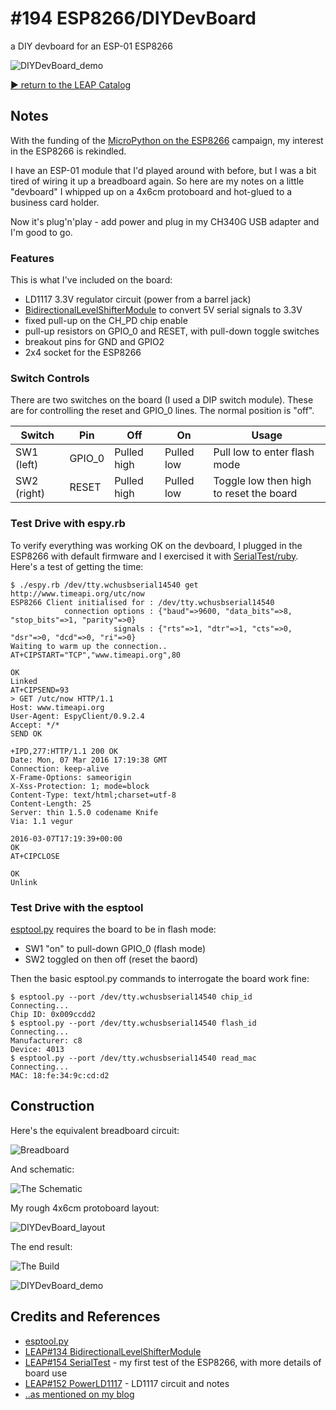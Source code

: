 # #194 ESP8266/DIYDevBoard

a DIY devboard for an ESP-01 ESP8266

![DIYDevBoard_demo](./assets/DIYDevBoard_demo.jpg?raw=true)


[:arrow_forward: return to the LEAP Catalog](http://leap.tardate.com)

## Notes

With the funding of the [MicroPython on the ESP8266](https://www.kickstarter.com/projects/214379695/micropython-on-the-esp8266-beautifully-easy-iot) campaign, my interest in the ESP8266 is rekindled.

I have an ESP-01 module that I'd played around with before, but I was a bit tired of wiring it up a breadboard again.
So here are my notes on a little "devboard" I whipped up on a 4x6cm protoboard and hot-glued to a business card holder.

Now it's plug'n'play - add power and plug in my CH340G USB adapter and I'm good to go.

### Features

This is what I've included on the board:

* LD1117 3.3V regulator circuit (power from a barrel jack)
* [BidirectionalLevelShifterModule](../../../Electronics101/BidirectionalLevelShifterModule) to convert 5V serial signals to 3.3V
* fixed pull-up on the CH_PD chip enable
* pull-up resistors on GPIO_0 and RESET, with pull-down toggle switches
* breakout pins for GND and GPIO2
* 2x4 socket for the ESP8266

### Switch Controls

There are two switches on the board (I used a DIP switch module).
These are for controlling the reset and GPIO_0 lines.
The normal position is "off".

| Switch      | Pin    | Off         | On         | Usage |
|-------------|--------|-------------|------------|-------|
| SW1 (left)  | GPIO_0 | Pulled high | Pulled low | Pull low to enter flash mode |
| SW2 (right) | RESET  | Pulled high | Pulled low | Toggle low then high to reset the board |

### Test Drive with espy.rb

To verify everything was working OK on the devboard, I plugged in the ESP8266 with default firmware
and I exercised it with [SerialTest/ruby](../SerialTest/ruby). Here's a test of getting the time:

```
$ ./espy.rb /dev/tty.wchusbserial14540 get http://www.timeapi.org/utc/now
ESP8266 Client initialised for : /dev/tty.wchusbserial14540
            connection options : {"baud"=>9600, "data_bits"=>8, "stop_bits"=>1, "parity"=>0}
                       signals : {"rts"=>1, "dtr"=>1, "cts"=>0, "dsr"=>0, "dcd"=>0, "ri"=>0}
Waiting to warm up the connection..
AT+CIPSTART="TCP","www.timeapi.org",80

OK
Linked
AT+CIPSEND=93
> GET /utc/now HTTP/1.1
Host: www.timeapi.org
User-Agent: EspyClient/0.9.2.4
Accept: */*
SEND OK

+IPD,277:HTTP/1.1 200 OK
Date: Mon, 07 Mar 2016 17:19:38 GMT
Connection: keep-alive
X-Frame-Options: sameorigin
X-Xss-Protection: 1; mode=block
Content-Type: text/html;charset=utf-8
Content-Length: 25
Server: thin 1.5.0 codename Knife
Via: 1.1 vegur

2016-03-07T17:19:39+00:00
OK
AT+CIPCLOSE

OK
Unlink
```

### Test Drive with the esptool

[esptool.py](https://github.com/themadinventor/esptool) requires the board to be in flash mode:
* SW1 "on" to pull-down GPIO_0 (flash mode)
* SW2 toggled on then off (reset the baord)

Then the basic esptool.py commands to interrogate the board work fine:

```
$ esptool.py --port /dev/tty.wchusbserial14540 chip_id
Connecting...
Chip ID: 0x009ccdd2
$ esptool.py --port /dev/tty.wchusbserial14540 flash_id
Connecting...
Manufacturer: c8
Device: 4013
$ esptool.py --port /dev/tty.wchusbserial14540 read_mac
Connecting...
MAC: 18:fe:34:9c:cd:d2
```

## Construction

Here's the equivalent breadboard circuit:

![Breadboard](./assets/DIYDevBoard_bb.jpg?raw=true)

And schematic:

![The Schematic](./assets/DIYDevBoard_schematic.jpg?raw=true)

My rough 4x6cm protoboard layout:

![DIYDevBoard_layout](./assets/DIYDevBoard_layout.jpg?raw=true)

The end result:

![The Build](./assets/DIYDevBoard_build.jpg?raw=true)

![DIYDevBoard_demo](./assets/DIYDevBoard_demo.jpg?raw=true)

## Credits and References
* [esptool.py](https://github.com/themadinventor/esptool)
* [LEAP#134 BidirectionalLevelShifterModule](../../Electronics101/BidirectionalLevelShifterModule)
* [LEAP#154 SerialTest](../SerialTest) - my first test of the ESP8266, with more details of board use
* [LEAP#152 PowerLD1117](../../Electronics101/PowerLD1117) - LD1117 circuit and notes
* [..as mentioned on my blog](http://blog.tardate.com/2016/03/littlearduinoprojects194-diy-esp8266.html)

